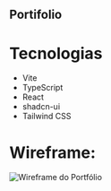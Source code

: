 ## Portifolio
# Tecnologias
- Vite
- TypeScript
- React
- shadcn-ui
- Tailwind CSS


# Wireframe:
![Wireframe do Portfólio](docs/Screenshot%202025-08-15%20at%2011.17.23%201.png)
